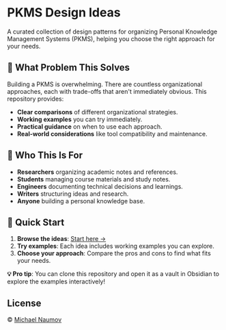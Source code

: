 # PKMS Design Ideas

A curated collection of design patterns for organizing Personal Knowledge Management Systems (PKMS), helping you choose the right approach for your needs.

## 🎯 What Problem This Solves

Building a PKMS is overwhelming. There are countless organizational approaches, each with trade-offs that aren't immediately obvious. This repository provides:

- **Clear comparisons** of different organizational strategies.
- **Working examples** you can try immediately.
- **Practical guidance** on when to use each approach.
- **Real-world considerations** like tool compatibility and maintenance.

## 👥 Who This Is For

- **Researchers** organizing academic notes and references.
- **Students** managing course materials and study notes.
- **Engineers** documenting technical decisions and learnings.
- **Writers** structuring ideas and research.
- **Anyone** building a personal knowledge base.

## 🚀 Quick Start

1. **Browse the ideas**: [Start here →](<./Ideas/README.md>)
2. **Try examples**: Each idea includes working examples you can explore.
3. **Choose your approach**: Compare the pros and cons to find what fits your needs.

**💡 Pro tip**: You can clone this repository and open it as a vault in Obsidian to explore the examples interactively!

## License

© [Michael Naumov](https://github.com/mnaoumov/)
